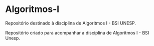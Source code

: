# Algoritmos-I
Repositório destinado à disciplina de Algoritmos I - BSI UNESP.

Repositório criado para acompanhar a disciplina de Algoritmos I - BSI Unesp.
